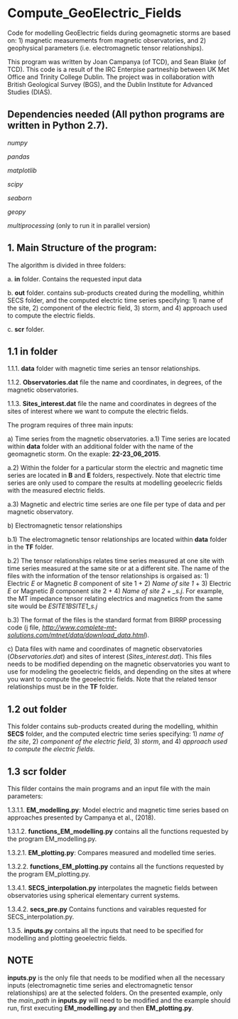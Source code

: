 # Compute_GeoElectric_Fields

Code for modelling GeoElectric fields during geomagnetic storms are based on: 1) magnetic measurements from magnetic observatories, and 2) geophysical parameters (i.e. electromagnetic tensor relationships).

This program was written by Joan Campanya (of TCD), and Sean Blake (of TCD). This code is a result of the IRC Enterpise partneship between UK Met Office and Trinity College Dublin. The project was in collaboration with British Geological Survey (BGS), and the Dublin Institute for Advanced Studies (DIAS).

## Dependencies needed (All python programs are written in Python 2.7).

*numpy*

*pandas*

*matplotlib*

*scipy*

*seaborn*

*geopy*

*multiprocessing* (only to run it in parallel version)


## 1. Main Structure of the program:
The algorithm is divided in three folders:

a.  **in** folder. Contains the requested input data 

b.  **out** folder. contains sub-products created during the modelling, whithin SECS folder, and the computed electric time series specifying: 1) name of the site, 2) component of the electric field, 3) storm, and 4) approach used to compute the electric fields.

c.  **scr** folder. 

## 1.1 **in** folder

1.1.1. **data** folder with magnetic time series an tensor relationships.

1.1.2. **Observatories.dat** file the name and coordinates, in degrees, of the magnetic observatories.

1.1.3. **Sites_interest.dat** file the name and coordinates in degrees of the sites of interest where we want to compute the               electric fields.

The program requires of three main inputs:

a) Time series from the magnetic observatories.
a.1) Time series are located within **data** folder with an additional folder with the name of the geomagnetic storm. On the exaple: **22-23_06_2015**.

a.2) Within the folder for a particular storm the electric and magnetic time series are located in **B** and **E** folders, respectively. Note that electric time series are only used to compare the results at modelling geoelecric fields with the measured electric fields.

a.3) Magnetic and electric time series are one file per type of data and per magnetic observatory.

b) Electromagnetic tensor relationships

b.1) The electromagnetic tensor relationships are located within **data** folder in the **TF** folder.

b.2) The tensor relationships relates time series measured at one site with time series measured at the same site or at a different site. The name of the files with the information of the tensor relationships is orgaised as: 1) Electric *E* or Magnetic *B* component of site 1 + 2) *Name of site 1* + 3) Electric *E* or Magnetic *B* component site 2 + 4) *Name of site 2* + *_s.j*. For example, the MT impedance tensor relating electrics and magnetics from the same site would be *ESITE1BSITE1_s.j*

b.3) The format of the files is the standard format from BIRRP processing code (j file, *http://www.complete-mt-solutions.com/mtnet/data/download_data.html*).

c) Data files with name and coordinates of magnetic observatories (*Observatories.dat*) and sites of interest (*Sites_interest.dat*). This files needs to be modified depending on the magnetic observatories you want to use for modeling the geoelectric fields, and depending on the sites at where you want to compute the geoelectric fields. Note that the related tensor relationships must be in the **TF** folder.



## 1.2 out folder

This folder contains sub-products created during the modelling, whithin **SECS** folder, and the computed electric time series specifying: 1) *name of the site*, 2) *component of the electric field*, 3) *storm*, and 4) *approach used to compute the electric fields*.


## 1.3 **scr** folder

This filder contains the main programs and an input file with the main parameters:

1.3.1.1. **EM_modelling.py**: Model electric and magnetic time series based on approaches presented by Campanya et al., (2018).

1.3.1.2. **functions_EM_modelling.py** contains all the functions requested by the program EM_modelling.py.

1.3.2.1. **EM_plotting.py**: Compares measured and modelled time series.

1.3.2.2. **functions_EM_plotting.py** contains all the functions requested by the program EM_plotting.py.

1.3.4.1. **SECS_interpolation.py** interpolates the magnetic fields between observatories using spherical elementary current systems.

1.3.4.2. **secs_pre.py** Contains functions and vairables requested for SECS_interpolation.py.

1.3.5. **inputs.py** contains all the inputs that need to be specified for modelling and plotting geoelectric fields. 

## NOTE
**inputs.py** is the only file that needs to be modified when all the necessary inputs (electromagnetic time series and electromagnetic tensor relationships) are at the selected folders. On the presented example, only the *main_path* in **inputs.py** will need to be modified and the example should run, first executing **EM_modelling.py** and then **EM_plotting.py**.
